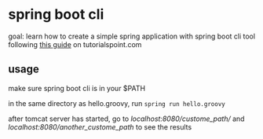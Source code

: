 # spring boot cli

goal: learn how to create a simple spring application with spring boot cli tool following [this guide](https://www.tutorialspoint.com/spring_boot/spring_boot_quick_start.htm) on tutorialspoint.com

## usage

make sure spring boot cli is in your $PATH

in the same directory as hello.groovy, run
`spring run hello.groovy`

after tomcat server has started, go to *localhost:8080/custome_path/* and *localhost:8080/another_custome_path* to see the results
